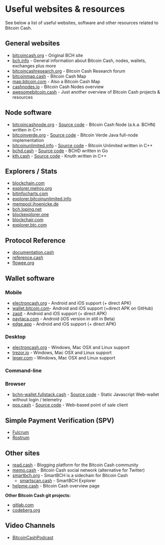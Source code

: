 # Useful websites & resources

See below a list of useful websites, software and other resources related to Bitcoin Cash.

## General websites

- [bitcoincash.org](https://bitcoincash.org) - Original BCH site
- [bch.info](https://bch.info) - General information about Bitcoin Cash, nodes, wallets, exchanges plus more
- [bitcoincashresearch.org](https://bitcoincashresearch.org/) - Bitcoin Cash Research forum
- [bitcoinmap.cash](https://bitcoinmap.cash/) - Bitcoin Cash Map
- [map.bitcoin.com](https://map.bitcoin.com/) - Also a Bitcoin Cash Map
- [cashnodes.io](https://cashnodes.io/) - Bitcoin Cash Nodes overview
- [awesomebitcoin.cash](https://awesomebitcoin.cash/) - Just another overview of Bitcoin Cash projects & resources

## Node software

- [bitcoincashnode.org](https://bitcoincashnode.org) - [Source code](https://gitlab.com/bitcoin-cash-node/bitcoin-cash-node) - Bitcoin Cash Node (a.k.a. BCHN) written in C++
- [bitcoinverde.org](https://bitcoinverde.org) - [Source code](https://github.com/SoftwareVerde/bitcoin-verde) - Bitcoin Verde Java full-node implementation
- [bitcoinunlimited.info](https://www.bitcoinunlimited.info) - [Source code](https://gitlab.com/bitcoinunlimited/BCHUnlimited) - Bitcoin Unlimited written in C++
- [bchd.cash](https://bchd.cash) - [Source code](https://github.com/gcash/bchd) - BCHD written in Go 
- [kth.cash](https://kth.cash/) - [Source code](https://github.com/k-nuth/kth) - Knuth written in C++

## Explorers / Stats

- [blockchain.com](https://www.blockchain.com/explorer/assets/bch)
- [explorer.melroy.org](https://explorer.melroy.org/)
- [bitinfocharts.com](https://bitinfocharts.com/bitcoin%20cash/explorer/)
- [explorer.bitcoinunlimited.info](https://explorer.bitcoinunlimited.info)
- [mempool.jhoenicke.de](https://mempool.jhoenicke.de/#BCH,4d,fee)
- [bch.loping.net](https://bch.loping.net)
- [blockexplorer.one](https://blockexplorer.one/bitcoin-cash/mainnet)
- [blockchair.com](https://blockchair.com/bitcoin-cash)
- [explorer.btc.com](https://explorer.btc.com/bch)

## Protocol Reference

- [documentation.cash](https://documentation.cash/)
- [reference.cash](https://reference.cash/)
- [flowee.org](https://flowee.org/docs/spec/)

## Wallet software

### Mobile

- [electroncash.org](https://electroncash.org/) - Android and iOS support (+ direct APK)
- [wallet.bitcoin.com](https://wallet.bitcoin.com/)- Android and iOS support (+direct APK on GitHub)
- [zapit](https://www.zapit.io) - Android and iOS support (+ direct APK)
- [paytaca.com](https://www.paytaca.com/) - Android (iOS version in still in Beta)
- [edge.app](https://edge.app/) - Android and iOS support (+ direct APK)

### Desktop

- [electroncash.org](https://electroncash.org/) - Windows, Mac OSX and Linux support
- [trezor.io](https://trezor.io/trezor-suite) - Windows, Mac OSX and Linux support
- [leger.com](https://www.ledger.com/ledger-live) - Windows, Mac OSX and Linux support

### Command-line

### Browser

- [bchn-wallet.fullstack.cash](https://bchn-wallet.fullstack.cash/) - [Source code](https://github.com/Permissionless-Software-Foundation/gatsby-ipfs-web-wallet) - Static Javascript Web-wallet without login / telemetry
- [pos.cash](https://pos.cash/) - [Source code](https://github.com/softwareverde/pos-cash) - Web-based point of sale client

## Simple Payment Verification (SPV)

- [Fulcrum](https://github.com/cculianu/Fulcrum)
- [Rostrum](https://gitlab.com/bitcoinunlimited/rostrum)

## Other sites

- [read.cash](https://read.cash/) - Blogging platform for the Bitcoin Cash community
- [memo.cash](https://memo.cash) - Bitcoin Cash social network (alternative for Twitter)
- [smartbch.org](https://smartbch.org/) - SmartBCH is a sidechain for Bitcoin Cash
  - [smartscan.cash](https://www.smartscan.cash/) - SmartBCH Explorer
- [helpme.cash](https://helpme.cash/) - Bitcoin Cash overview page

**Other Bitcoin Cash git projects:**

- [gitlab.com](https://gitlab.com/bitcoincash1)
- [codeberg.org](https://codeberg.org/bitcoincash)

## Video Channels

- [BitcoinCashPodcast](https://www.youtube.com/@BitcoinCashPodcast)
